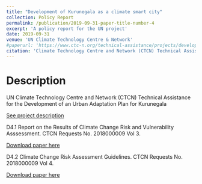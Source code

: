 ```yaml
---
title: "Development of Kurunegala as a climate smart city"
collection: Policy Report
permalink: /publication/2019-09-31-paper-title-number-4
excerpt: 'A policy report for the UN project'
date: 2019-09-31
venue: 'UN Climate Technology Centre & Network'
#paperurl: 'https://www.ctc-n.org/technical-assistance/projects/development-kurunegala-climate-smart-city'
citation: 'Climate Technology Centre and Network (CTCN) Technical Assistance for the Development of an Urban Adaptation Plan for Kurunegala Project'
---
```



Description
======
UN Climate Technology Centre and Network (CTCN) Technical Assistance for the Development of an Urban Adaptation Plan for Kurunegala 

[See project description](https://www.ctc-n.org/technical-assistance/projects/development-kurunegala-climate-smart-city)


D4.1 Report on the Results of Climate Change Risk and Vulnerability Asssessment. CTCN Requests No. 2018000009 Vol 3. 

[Download paper here](https://www.ctc-n.org/system/files/dossier/3b/D4.1%20Report%20on%20the%20result%20of%20climate%20change%20risk%20and%20vulnerability%20assessment.pdf)


D4.2 Climate Change Risk Assessment Guidelines. CTCN Requests No. 2018000009 Vol 4. 

[Download paper here](https://www.ctc-n.org/system/files/dossier/3b/D4.2%20Climate%20change%20risk%20assessment%20guidelines.pdf)



